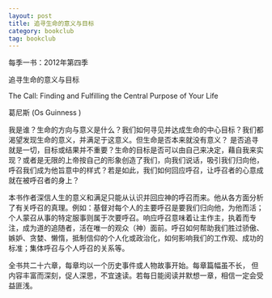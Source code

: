 ```yaml
---
layout: post
title: 追寻生命的意义与目标
category: bookclub
tag: bookclub
---
```


每季一书：2012年第四季

追寻生命的意义与目标 

The Call: Finding and Fulfilling the Central Purpose of Your Life 

葛尼斯 (Os Guinness ) 

我是谁？生命的方向与意义是什么？我们如何寻见并达成生命的中心目标？我们都渴望发现生命的意义，并满足于这意义。但生命是否本来就没有意义？ 是否追寻就是一切，目标或结果并不重要？生命的目标是否可以由自己来决定，藉自我来实现？或者是无限的上帝按自己的形象创造了我们，向我们说话，吸引我们归向他，呼召我们成为他旨意中的样式？若是如此，我们如何回应呼召，让呼召者的心意成就在被呼召者的身上？ 

本书作者深信人生的意义和满足只能从认识并回应神的呼召而来。他从各方面分析了有关呼召的真理。例如：基督对每个人的主要呼召是要我们归向他，为他而活；个人蒙召从事的特定服事则属于次要呼召。响应呼召意味着让主作主，执着而专注，成为道的追随者，活在唯一的观众（神）面前。呼召如何帮助我们胜过骄傲、嫉妒、贪婪、懒惰，抵制信仰的个人化或政治化，如何影响我们的工作观、成功的标准；集体呼召与个人呼召的关系等。 

全书共二十六章，每章均以一个历史事件或人物故事开始。每章篇幅虽不长， 但内容丰富而深刻，促人深思，不宜速读。若每日能阅读并默想一章，相信一定会受益匪浅。 



